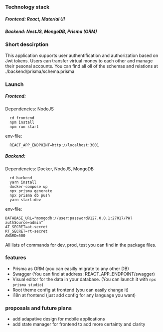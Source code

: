 ### Technology stack
##### Frontend: React, Material UI
##### Backend: NestJS, MongoDB, Prisma (ORM)

### Short descirption
This application supports user authentification and authorization based on Jwt tokens.
Users can transfer virtual money to each other and manage their pesonal accounts.
You can find all oll of the schemas and relations at ./backend/prisma/schema.prisma

### Launch

##### Frontend: 
Dependencies: NodeJS

```
  cd frontend
  npm install
  npm run start
```

env-file:
```
  REACT_APP_ENDPOINT=http://localhost:3001
```

##### Backend: 
Dependencies: Docker, NodeJS, MongoDB
```
  cd backend
  yarn install
  docker-compose up
  npx prisma generate
  npx prisma db push
  yarn start:dev
```

env-file:
```
DATABASE_URL="mongodb://user:password@127.0.0.1:27017/PW?authSource=admin"
AT_SECRET=at-secret
RT_SECRET=rt-secret
AWARD=500
```

All lists of commands for dev, prod, test you can find in the package files.

### features
- Prisma as ORM (you can easilly migrate to any other DB)
- Swagger (You can find at address: REACT_APP_ENDPOINT/swagger)
- Visual editor for the data in your database. (You can launch it with ```npx prisma studio```)
- Root theme config at frontend (you can easily change it)
- i18n at frontend (just add config for any language you want)

### proposals and future plans
-  add adapative design for mobile applications
-  add state manager for frontend to add more certainty and clarity




